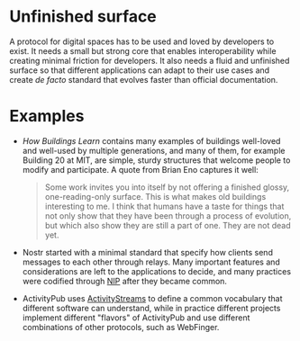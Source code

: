 # Unfinished surface

A protocol for digital spaces has to be used and loved by developers to exist. It needs a small but strong core that enables interoperability while creating minimal friction for developers. It also needs a fluid and unfinished surface so that different applications can adapt to their use cases and create _de facto_ standard that evolves faster than official documentation.

# Examples

- _How Buildings Learn_ contains many examples of buildings well-loved and well-used by multiple generations, and many of them, for example Building 20 at MIT, are simple, sturdy structures that welcome people to modify and participate. A quote from Brian Eno captures it well:

  > Some work invites you into itself by not offering a finished glossy, one-reading-only surface. This is what makes old buildings interesting to me. I think that humans have a taste for things that not only show that they have been through a process of evolution, but which also show they are still a part of one. They are not dead yet.

- Nostr started with a minimal standard that specify how clients send messages to each other through relays. Many important features and considerations are left to the applications to decide, and many practices were codified through [NIP](https://github.com/nostr-protocol/nips/tree/master) after they became common.
- ActivityPub uses [ActivityStreams](https://www.w3.org/TR/activitystreams-core/) to define a common vocabulary that different software can understand, while in practice different projects implement different "flavors" of ActivityPub and use different combinations of other protocols, such as WebFinger.
